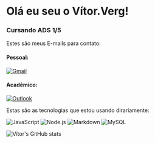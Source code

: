 
# Olá eu seu o Vítor.Verg!

### Cursando ADS 1/5

Estes são meus E-mails para contato:

#### Pessoal: 
[![Gmail](https://img.shields.io/badge/Gmail-red?style=for-the-badge&logo=gmail&logoColor=white)](vvs2697@gmail.com)

#### Acadêmico:
[![Outlook](https://img.shields.io/badge/Microsoft_Outlook-blue?style=for-the-badge&logo=microsoft-outlook&logoColor=white)](VITOR.SOUZA@edu.pe.senac.br)

Estas são as tecnologias que estou usando dirariamente:

![JavaScript](https://img.shields.io/badge/JavaScript-yellow?style=for-the-badge&logo=javascript&logoColor=white)
![Node.js](https://img.shields.io/badge/Node.js-green?style=for-the-badge&logo=node.js&logoColor=white)
![Markdown](https://img.shields.io/badge/Markdown-orange?style=for-the-badge&logo=markdown&logoColor=white)
![MySQL](https://img.shields.io/badge/MySQL-00000F?style=for-the-badge&logo=mysql&logoColor=white)

![Vítor's GitHub stats](https://github-readme-stats.vercel.app/api?username=Vitorverg97&show_icons=true&theme=dark)
